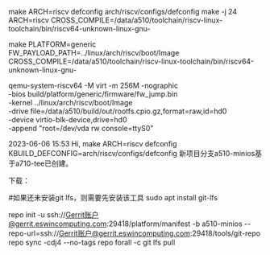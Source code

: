 make ARCH=riscv defconfig arch/riscv/configs/defconfig
make -j 24 ARCH=riscv CROSS_COMPILE=/data/a510/toolchain/riscv-linux-toolchain/bin/riscv64-unknown-linux-gnu-

make PLATFORM=generic FW_PAYLOAD_PATH=../linux/arch/riscv/boot/Image CROSS_COMPILE=/data/a510/toolchain/riscv-linux-toolchain/bin/riscv64-unknown-linux-gnu-

qemu-system-riscv64 -M virt -m 256M -nographic \
	-bios build/platform/generic/firmware/fw_jump.bin \
	-kernel ../linux/arch/riscv/boot/Image \
	-drive file=/data/a510/build/out/rootfs.cpio.gz,format=raw,id=hd0 \
	-device virtio-blk-device,drive=hd0 \
	-append "root=/dev/vda rw console=ttyS0"


2023-06-06 15:53
Hi,
make ARCH=riscv defconfig KBUILD_DEFCONFIG=arch/riscv/configs/defconfig
新项目分支a510-minios基于a710-tee已创建。



下载：


#如果还未安装git lfs，则需要先安装该工具
sudo apt install git-lfs
 
repo init -u ssh://Gerrit账户@gerrit.eswincomputing.com:29418/platform/manifest -b a510-minios --repo-url=ssh://Gerrit账户@gerrit.eswincomputing.com:29418/tools/git-repo
repo sync -cdj4 --no-tags
repo forall -c git lfs pull
